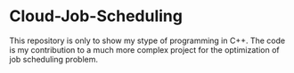 # Cloud-Job-Scheduling
This repository is only to show my stype of programming in C++. The code is my contribution to a much more complex project for the optimization of job scheduling problem.
